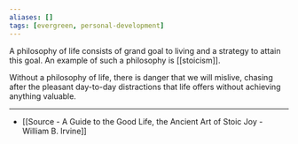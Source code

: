```yaml
---
aliases: []
tags: [evergreen, personal-development]
---
```

A philosophy of life consists of grand goal to living and a strategy to attain this goal. An example of such a philosophy is [[stoicism]].

Without a philosophy of life, there is danger that we will mislive, chasing after the pleasant day-to-day distractions that life offers without achieving anything valuable.

---
- [[Source - A Guide to the Good Life, the Ancient Art of Stoic Joy - William B. Irvine]]
